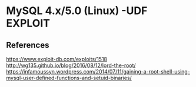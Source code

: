 # MySQL 4.x/5.0 (Linux) -UDF EXPLOIT

## References

https://www.exploit-db.com/exploits/1518
http://wg135.github.io/blog/2016/08/12/lord-the-root/
https://infamoussyn.wordpress.com/2014/07/11/gaining-a-root-shell-using-mysql-user-defined-functions-and-setuid-binaries/
